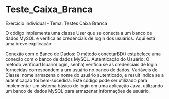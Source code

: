 # Teste_Caixa_Branca
Exercício individual - Tema: Testes Caixa Branca

O código implementa uma classe User que se conecta a um banco de dados MySQL e verifica as credenciais de login dos usuários. Aqui está uma breve explicação:

Conexão com o Banco de Dados: O método conectarBD() estabelece uma conexão com o banco de dados MySQL.
Autenticação do Usuário: O método verificarUsuario(login, senha) verifica se as credenciais de login fornecidas correspondem a um usuário no banco de dados.
Variáveis de Classe: nome armazena o nome do usuário autenticado, e result indica se a autenticação foi bem-sucedida.
Este código pode ser utilizado para implementar um sistema básico de login em uma aplicação Java, utilizando um banco de dados MySQL para armazenar informações de usuário.
